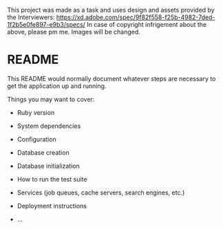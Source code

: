 This project was made as a task and uses design and assets provided by the Interviewers: https://xd.adobe.com/spec/9f82f558-f25b-4982-7ded-1f2b5e0fe897-e9b3/specs/
In case of copyright infrigement about the above, please pm me. Images will be changed.

# README

This README would normally document whatever steps are necessary to get the
application up and running.

Things you may want to cover:

* Ruby version

* System dependencies

* Configuration

* Database creation

* Database initialization

* How to run the test suite

* Services (job queues, cache servers, search engines, etc.)

* Deployment instructions

* ...
